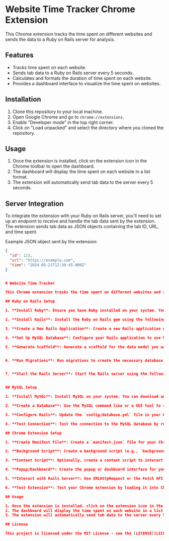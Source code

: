 # Website Time Tracker Chrome Extension

This Chrome extension tracks the time spent on different websites and sends the data to a Ruby on Rails server for analysis.

## Features

- Tracks time spent on each website.
- Sends tab data to a Ruby on Rails server every 5 seconds.
- Calculates and formats the duration of time spent on each website.
- Provides a dashboard interface to visualize the time spent on websites.

## Installation

1. Clone this repository to your local machine.
2. Open Google Chrome and go to `chrome://extensions`.
3. Enable "Developer mode" in the top right corner.
4. Click on "Load unpacked" and select the directory where you cloned the repository.

## Usage

1. Once the extension is installed, click on the extension icon in the Chrome toolbar to open the dashboard.
2. The dashboard will display the time spent on each website in a list format.
3. The extension will automatically send tab data to the server every 5 seconds.

## Server Integration

To integrate the extension with your Ruby on Rails server, you'll need to set up an endpoint to receive and handle the tab data sent by the extension. The extension sends tab data as JSON objects containing the tab ID, URL, and time spent.

Example JSON object sent by the extension:

```json
{
  "id": 123,
  "url": "https://example.com",
  "time": "2024-05-21T12:30:45.000Z"
}


# Website Time Tracker

This Chrome extension tracks the time spent on different websites and sends the data to a Ruby on Rails server for analysis.

## Ruby on Rails Setup

1. **Install Ruby**: Ensure you have Ruby installed on your system. You can install it using a version manager like RVM or rbenv.

2. **Install Rails**: Install the Ruby on Rails gem using the following command:

3. **Create a New Rails Application**: Create a new Rails application using the following command:

4. **Set Up MySQL Database**: Configure your Rails application to use MySQL as the database by updating the `config/database.yml` file.

5. **Generate Scaffold**: Generate a scaffold for the data model you want to track in your Rails application. For example:


6. **Run Migrations**: Run migrations to create the necessary database tables:


7. **Start the Rails Server**: Start the Rails server using the following command:


## MySQL Setup

1. **Install MySQL**: Install MySQL on your system. You can download and install it from the official MySQL website.

2. **Create a Database**: Use the MySQL command line or a GUI tool to create a new database for your Rails application.

3. **Configure Rails**: Update the `config/database.yml` file in your Rails application to specify the MySQL database settings.

4. **Test Connection**: Test the connection to the MySQL database by running your Rails application and performing database operations.

## Chrome Extension Setup

1. **Create Manifest File**: Create a `manifest.json` file for your Chrome extension. Define necessary permissions and settings.

2. **Background Script**: Create a background script (e.g., `background.js`) to handle extension functionality like tracking time spent on websites and sending data to the server.

3. **Content Script**: Optionally, create a content script to interact with the web pages and gather additional data.

4. **Popup/Dashboard**: Create the popup or dashboard interface for your extension to display tracked data and user interface elements.

5. **Interact with Rails Server**: Use XMLHttpRequest or the Fetch API in your extension's background script to send data to the Rails server endpoint.

6. **Test Extension**: Test your Chrome extension by loading it into Chrome and verifying that it functions as expected.

## Usage

1. Once the extension is installed, click on the extension icon in the Chrome toolbar to open the dashboard.
2. The dashboard will display the time spent on each website in a list format.
3. The extension will automatically send tab data to the server every 5 seconds.

## License

This project is licensed under the MIT License - see the [LICENSE](LICENSE) file for details.

